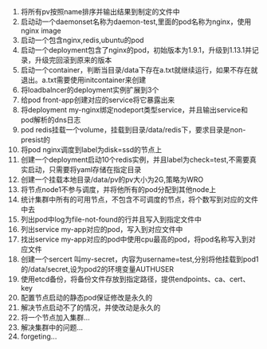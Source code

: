 1. 将所有pv按照name排序并输出结果到制定的文件中
2. 启动动一个daemonset名称为daemon-test,里面的pod名称为nginx，使用nginx image
3. 启动一个包含nginx,redis,ubuntu的pod
4. 启动一个deployment包含了nginx的pod，初始版本为1.9.1，升级到1.13.1并记录，升级完回滚到原来的版本
5. 启动一个container，判断当目录/data下存在a.txt就继续运行，如果不存在就退出。a.txt需要使用initcontainer来创建
6. 将loadbalncer的deployment实例扩展到3个
7. 给pod front-app创建对应的service将它暴露出来
8. 将deployment my-nginx绑定nodeport类型service，并且输出service和pod解析的dns日志
9. pod redis挂载一个volume，挂载到目录/data/redis下，要求目录是non-presist的
10. 将pod nginx调度到label为disk=ssd的节点上
11. 创建一个deployment启动10个redis实例，并且label为check=test,不需要真实启动，只需要将yaml存储在指定目录
12. 创建一个挂载本地目录/data/pv的pv大小为2G,策略为WRO
13. 将节点node1不参与调度，并将他所有的pod分配到其他node上
14. 统计集群中所有的可用节点，不包含不可调度的节点，将个数写到对应的文件中去
15. 列出pod中log为file-not-found的行并且写入到指定文件中
16. 列出service my-app对应的pod，写入到对应文件中
17. 找出service my-app对应的pod中使用cpu最高的pod，将pod名称写入到对应文件
18. 创建一个sercert 叫my-secret，内容为username=test,分别将他挂载到pod1的/data/secret,设为pod2的环境变量AUTHUSER
19. 使用etcd备份，将备份文件存放到指定路径，提供endpoints、ca、cert、key
20. 配置节点启动的静态pod保证修改是永久的
21. 解决节点启动不了的情况，并使改动是永久的
22. 将一个节点加入集群...
23. 解决集群中的问题...
24. forgeting...
